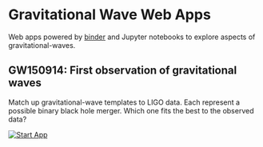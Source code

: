 # Gravitational Wave Web Apps

Web apps powered by [binder](https://mybinder.org/) and Jupyter notebooks to explore aspects of gravitational-waves. 

## GW150914: First observation of gravitational waves

Match up gravitational-wave templates to LIGO data. Each represent a possible binary black hole merger. Which one 
fits the best to the observed data?

[![Start App](http://mybinder.org/badge.svg)](https://mybinder.org/v2/gh/gwastro/gwapps/master?urlpath=/apps/gw150914.ipynb)


